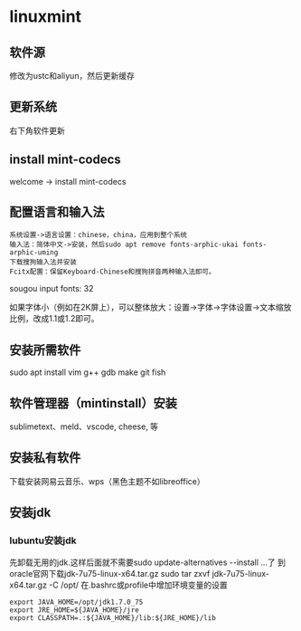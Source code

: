 # linuxmint

## 软件源

修改为ustc和aliyun，然后更新缓存

## 更新系统

右下角软件更新

## install mint-codecs

welcome -> install mint-codecs

## 配置语言和输入法

    系统设置->语言设置：chinese，china，应用到整个系统
    输入法：简体中文->安装，然后sudo apt remove fonts-arphic-ukai fonts-arphic-uming
    下载搜狗输入法并安装
    Fcitx配置：保留Keyboard-Chinese和搜狗拼音两种输入法即可。
    
sougou input fonts: 32

如果字体小（例如在2K屏上），可以整体放大：设置->字体->字体设置->文本缩放比例，改成1.1或1.2即可。

## 安装所需软件

sudo apt install vim g++ gdb make git fish

## 软件管理器（mintinstall）安装

sublimetext、meld、vscode, cheese, 等

## 安装私有软件

下载安装网易云音乐、wps（黑色主题不如libreoffice）

## 安装jdk

### lubuntu安装jdk

先卸载无用的jdk.这样后面就不需要sudo update-alternatives --install ...了 到oracle官网下载jdk-7u75-linux-x64.tar.gz sudo tar zxvf jdk-7u75-linux-x64.tar.gz -C /opt/ 在.bashrc或profile中增加环境变量的设置

    export JAVA_HOME=/opt/jdk1.7.0_75
    export JRE_HOME=${JAVA_HOME}/jre
    export CLASSPATH=.:${JAVA_HOME}/lib:${JRE_HOME}/lib
